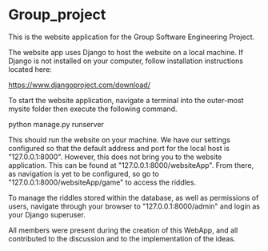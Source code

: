 # Group_project

This is the website application for the Group Software Engineering Project.

The website app uses Django to host the website on a local machine. If Django is
not installed on your computer, follow installation instructions located here:

https://www.djangoproject.com/download/

To start the website application, navigate a terminal into the outer-most mysite folder
then execute the following command.

python manage.py runserver

This should run the website on your machine. We have our settings configured so that
the default address and port for the local host is "127.0.0.1:8000". However, this does
not bring you to the website application. This can be found at "127.0.0.1:8000/websiteApp".
From there, as navigation is yet to be configured, so go to "127.0.0.1:8000/websiteApp/game"
to access the riddles.

To manage the riddles stored within the database, as well as permissions of users, navigate
through your browser to "127.0.0.1:8000/admin" and login as your Django superuser.

All members were present during the creation of this WebApp, and all contributed to the
discussion and to the implementation of the ideas.
